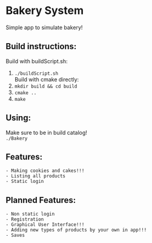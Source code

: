 # Bakery System
Simple app to simulate bakery!

## Build instructions:
Build with </code>buildScript.sh</code>:
1. <code>./buildScript.sh</code><br>
Build with cmake directly:
1. <code>mkdir build && cd build</code>
2. <code>cmake ..</code>
3. <code>make</code>

## Using:
Make sure to be in build catalog!<br>
<code>./Bakery</code>

## Features:
    - Making cookies and cakes!!!
    - Listing all products
    - Static login

## Planned Features:
    - Non static login
    - Registration
    - Graphical User Interface!!!
    - Adding new types of products by your own in app!!!
    - Saves